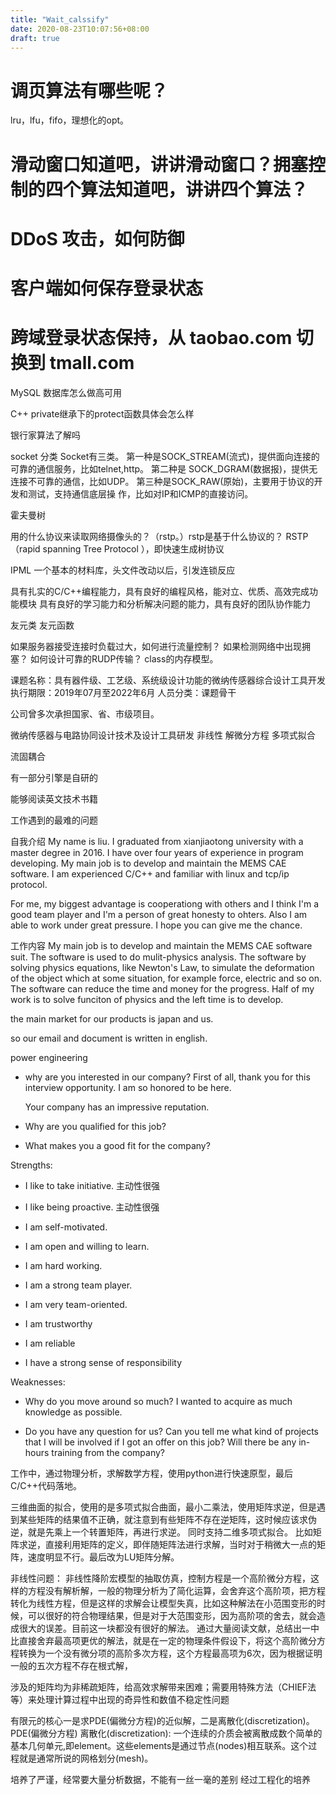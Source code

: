 ```yaml
---
title: "Wait_calssify"
date: 2020-08-23T10:07:56+08:00
draft: true
---
```



# 调页算法有哪些呢？
lru，lfu，fifo，理想化的opt。

# 滑动窗口知道吧，讲讲滑动窗口？拥塞控制的四个算法知道吧，讲讲四个算法？

# DDoS 攻击，如何防御
# 客户端如何保存登录状态
# 跨域登录状态保持，从 taobao.com 切换到 tmall.com

MySQL 数据库怎么做高可用

C++ private继承下的protect函数具体会怎么样

银行家算法了解吗

socket 分类
Socket有三类。
第一种是SOCK_STREAM(流式)，提供面向连接的可靠的通信服务，比如telnet,http。
第二种是 SOCK_DGRAM(数据报)，提供无连接不可靠的通信，比如UDP。
第三种是SOCK_RAW(原始)，主要用于协议的开发和测试，支持通信底层操 作，比如对IP和ICMP的直接访问。


霍夫曼树

用的什么协议来读取网络摄像头的？（rstp。）rstp是基于什么协议的？
RSTP（rapid spanning Tree Protocol ），即快速生成树协议

IPML
一个基本的材料库，头文件改动以后，引发连锁反应

具有扎实的C/C++编程能力，具有良好的编程风格，能对立、优质、高效完成功能模块
具有良好的学习能力和分析解决问题的能力，具有良好的团队协作能力

友元类 友元函数

如果服务器接受连接时负载过大，如何进行流量控制？
如果检测网络中出现拥塞？
如何设计可靠的RUDP传输？
class的内存模型。


课题名称：具有器件级、工艺级、系统级设计功能的微纳传感器综合设计工具开发
执行期限：2019年07月至2022年6月
人员分类：课题骨干

公司曾多次承担国家、省、市级项目。

微纳传感器与电路协同设计技术及设计工具研发
非线性
解微分方程
多项式拟合

流固耦合

有一部分引擎是自研的

能够阅读英文技术书籍

工作遇到的最难的问题

自我介绍
My name is liu. 
I graduated from xianjiaotong university with a master degree in 2016. 
I have over four years of experience in program developing. My main job is to develop and maintain the MEMS CAE software. 
I am experienced C/C++ and familiar with linux and tcp/ip protocol.

For me, my biggest advantage is cooperationg with others and I think I'm a good team player and I'm a person of great honesty to ohters. Also I am able to work under great pressure. I hope you can give me the chance.

工作内容
My main job is to develop and maintain the MEMS CAE software suit. The software is used to do mulit-physics analysis. The software by solving physics equations, like Newton's Law, to simulate the deformation of the object which at some situation, for example force, electric and so on. The software can reduce the time and money for the progress. Half of my work is to solve funciton of physics and the left time is to develop.

the main market for our products is japan and us.

so our email and document is written in english.

power engineering

- why are you interested in our company?
    First of all, thank you for this interview opportunity. I am so honored to be here.

    Your company has an impressive reputation.

- Why are you qualified for this job?
- What makes you a good fit for the company?

Strengths:
- I like to take initiative. 主动性很强
- I like being proactive. 主动性很强
- I am self-motivated.

- I am open and willing to learn.
- I am hard working.

- I am a strong team player.
- I am very team-oriented.

- I am trustworthy
- I am reliable
- I have a strong sense of responsibility


Weaknesses:

- Why do you move around so much?
I wanted to acquire as much knowledge as possible.

- Do you have any question for us?
Can you tell me what kind of projects that I will be involved if I got an offer on this job?
Will there be any in-hours training from the company?


工作中，通过物理分析，求解数学方程，使用python进行快速原型，最后C/C++代码落地。


三维曲面的拟合，使用的是多项式拟合曲面，最小二乘法，使用矩阵求逆，但是遇到某些矩阵的结果值不正确，就注意到有些矩阵不存在逆矩阵，这时候应该求伪逆，就是先乘上一个转置矩阵，再进行求逆。
同时支持二维多项式拟合。
比如矩阵求逆，直接利用矩阵的定义，即伴随矩阵法进行求解，当时对于稍微大一点的矩阵，速度明显不行。最后改为LU矩阵分解。

非线性问题：
非线性降阶宏模型的抽取仿真，控制方程是一个高阶微分方程，这样的方程没有解析解，一般的物理分析为了简化运算，会舍弃这个高阶项，把方程转化为线性方程，但是这样的求解会让模型失真，比如这种解法在小范围变形的时候，可以很好的符合物理结果，但是对于大范围变形，因为高阶项的舍去，就会造成很大的误差。目前这一块都没有很好的解法。
通过大量阅读文献，总结出一中比直接舍弃最高项更优的解法，就是在一定的物理条件假设下，将这个高阶微分方程转换为一个没有微分项的高阶多次方程，这个方程最高项为6次，因为根据证明一般的五次方程不存在根式解，

涉及的矩阵均为非稀疏矩阵，给高效求解带来困难；需要用特殊方法（CHIEF法等）来处理计算过程中出现的奇异性和数值不稳定性问题

有限元的核心一是求PDE(偏微分方程)的近似解，二是离散化(discretization)。
PDE(偏微分方程)
离散化(discretization): 一个连续的介质会被离散成数个简单的基本几何单元,即element。这些elements是通过节点(nodes)相互联系。这个过程就是通常所说的网格划分(mesh)。

培养了严谨，经常要大量分析数据，不能有一丝一毫的差别
经过工程化的培养
